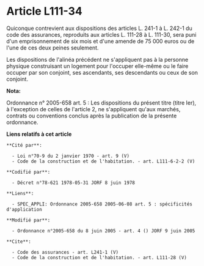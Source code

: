 # Article L111-34

Quiconque contrevient aux dispositions des articles L. 241-1 à L. 242-1 du code des assurances, reproduits aux articles L.
111-28 à L. 111-30, sera puni d'un emprisonnement de six mois et d'une amende de 75 000 euros ou de l'une de ces deux peines
seulement. 

Les dispositions de l'alinéa précédent ne s'appliquent pas à la personne physique construisant un logement pour l'occuper
elle-même ou le faire occuper par son conjoint, ses ascendants, ses descendants ou ceux de son conjoint.

**Nota:**

Ordonnance n° 2005-658 art. 5 : Les dispositions du présent titre (titre Ier), à l'exception de celles de l'article 2, ne
s'appliquent qu'aux marchés, contrats ou conventions conclus après la publication de la présente ordonnance.

**Liens relatifs à cet article**

	**Cité par**:

	  - Loi n°70-9 du 2 janvier 1970 - art. 9 (V)
	  - Code de la construction et de l'habitation. - art. L111-6-2-2 (V)

	**Codifié par**:

	  - Décret n°78-621 1978-05-31 JORF 8 juin 1978

	**Liens**:

	  - SPEC_APPLI: Ordonnance 2005-658 2005-06-08 art. 5 : spécificités d'application

	**Modifié par**:

	  - Ordonnance n°2005-658 du 8 juin 2005 - art. 4 () JORF 9 juin 2005

	**Cite**:

	  - Code des assurances - art. L241-1 (V)
	  - Code de la construction et de l'habitation. - art. L111-28 (V)
